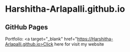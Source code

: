 # Harshitha-Arlapalli.github.io
## GitHub Pages

Portfolio:
<a target="_blank" href="https://Harshitha-Arlapalli.github.io>Click here for visit my website</a>

